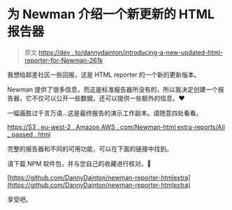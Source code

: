 # 为 Newman 介绍一个新更新的 HTML 报告器

> 原文:[https://dev . to/dannydainton/introducing-a-new-updated-html-reporter-for-Newman-261k](https://dev.to/dannydainton/introducing-a-newly-updated-html-reporter-for-newman-261k)

我想给邮差社区一些回报，这是 HTML reporter 的一个新的更新版本。

Newman 提供了很多信息，而这是标准报告器所没有的，所以我决定创建一个报告器，它不仅可以公开一些数据，还可以提供一些额外的信息。❤️

一幅画胜过千言万语...这是最终报告的演示工作副本。请随意四处看看。

[https://S3 . eu-west-2 . Amazon AWS . com/Newman-html extra-reports/All _ passed . html](https://s3.eu-west-2.amazonaws.com/newman-htmlextra-reports/All_Passed.html)

完整的报告器和不同的可用功能，可以在下面的链接中找到。

请下载 NPM 软件包，并与您自己的收藏进行核对。🚀

[https://github.com/DannyDainton/newman-reporter-htmlextra](https://github.com/DannyDainton/newman-reporter-htmlextra)

享受吧。